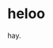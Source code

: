 <!--
title: hello3
tags: a, b, c
publishStatus: draft
license: cc-40-by-nd
notifyFollowers: true
-->

# heloo

hay.